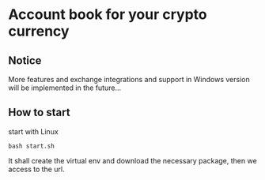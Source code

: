 # Account book for your crypto currency

## Notice
More features and exchange integrations and support in Windows version will be implemented in the future...

## How to start

start with Linux
```
bash start.sh
```
It shall create the virtual env and download the necessary package, then we access to the url.






